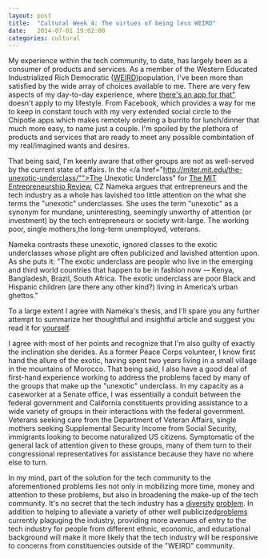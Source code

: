 ```yaml
---
layout: post
title:  "Cultural Week 4: The virtues of being less WEIRD"
date:   2014-07-01 19:02:00
categories: cultural
---
```


My experience within the tech community, to date, has largely been as a consumer of products and services. As a member of the Western Educated Industrialized Rich Democratic (<a href="http://www.scientificamerican.com/podcast/episode/psychology-studies-biased-toward-we-10-08-07/">WEIRD</a>)population, I've been more than satisfied by the wide array of choices available to me. There are very few aspects of my day-to-day experience, where <a href="https://www.youtube.com/watch?v=szrsfeyLzyg">there's an app for that"</a> doesn't apply to my lifestyle. From Facebook, which provides a way for me to keep in constant touch with my very extended social circle to the Chipotle apps which makes remotely ordering a burrito for lunch/dinner that much more easy, to name just a couple. I'm spoiled by the plethora of products and services that are ready to meet any possible combintation of my real/imagined wants and desires.

That being said, I'm keenly aware that other groups are not as well-served by the current state of affairs. In the </a href="http://miter.mit.edu/the-unexotic-underclass/"">The Unexotic Underclass</a>" for <a href="http://miter.mit.edu/">The MIT Entrepreneurship Review</a>, CZ Nameka argues that entrepreneurs and the tech industry as a whole has lavished too little attention on the what she terms the "unexotic" underclasses. She uses the term "unexotic" as a synonym for mundane, uninteresting, seemingly unworthy of attention (or investment) by the tech entrepreneurs or society writ-large. The working poor, single mothers,the long-term unemployed, veterans.

Nameka contrasts these unexotic, ignored classes to the exotic underclasses whose plight are often publicized and lavished attention upon. As she puts it: "The exotic underclass are people who live in the emerging and third world countries that happen to be in fashion now -– Kenya, Bangladesh, Brazil, South Africa. The  exotic underclass are poor Black and Hispanic children (are there any other kind?) living in America’s urban ghettos."

To a large extent I agree with Nameka's thesis, and I'll spare you any further attempt to summarize her thoughtful and insightful article and suggest you read it for <a href="http://miter.mit.edu/the-unexotic-underclass/">yourself</a>.

I agree with most of her points and recognize that I'm also guilty of exactly the inclination she derides. As a former Peace Corps volunteer, I know first hand the allure of the exotic, having spent two years living in a small village in the mountains of Morocco.  That being said, I also have a good deal of first-hand experience working to address the problems faced by many of the groups that make up the "unexotic" underclass. In my capacity as a caseworker at a Senate office, I was essentially a conduit between the federal government and California constituents providing assistance to a wide variety of groups in their interactions with the federal government. Veterans seeking care from the Department of Veteran Affairs, single mothers seeking Supplemental Security Income from Social Security, immigrants looking to become naturalized US citizens. Symptomatic of the general lack of attention given to these groups, many of them turn to their congressional representatives for assistance because they have no where else to turn.

In my mind, part of the solution for the tech community to the aforementioned problems lies not only in mobilizing more time, money and attention to these problems, but also in broadening the make-up of the tech community. It's no secret that the tech industry has a <a href="http://bits.blogs.nytimes.com/2014/02/02/techs-diversity-problem-is-apparent-as-early-as-high-school/">diversity</a> <a href="http://www.npr.org/blogs/alltechconsidered/2014/05/29/317024113/googles-white-male-heavy-staff-underlines-techs-diversity-problem">problem</a>. In addition to helping to alleviate a variety of other well publicized<a href="http://www.slate.com/blogs/future_tense/2013/03/25/adria_richards_her_firing_online_harassment_show_how_sexual_harassment_endures.html">problems</a> currently plaguging the industry, providing more avenues of entry to the tech industry for people from different ethnic, economic, and educational background will make it more likely that the tech industry will be responsive to concerns from constituencies outside of the "WEIRD" community.